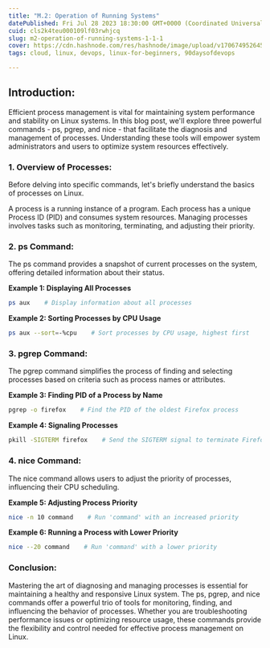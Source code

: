 ```yaml
---
title: "M.2: Operation of Running Systems"
datePublished: Fri Jul 28 2023 18:30:00 GMT+0000 (Coordinated Universal Time)
cuid: cls2k4teu000109lf03rwhjcq
slug: m2-operation-of-running-systems-1-1-1
cover: https://cdn.hashnode.com/res/hashnode/image/upload/v1706749526451/91964893-5bd7-44ae-be2f-b1ec576f90e9.png
tags: cloud, linux, devops, linux-for-beginners, 90daysofdevops

---
```


## Introduction:

Efficient process management is vital for maintaining system performance and stability on Linux systems. In this blog post, we'll explore three powerful commands - ps, pgrep, and nice - that facilitate the diagnosis and management of processes. Understanding these tools will empower system administrators and users to optimize system resources effectively.

### 1\. Overview of Processes:

Before delving into specific commands, let's briefly understand the basics of processes on Linux.

A process is a running instance of a program. Each process has a unique Process ID (PID) and consumes system resources. Managing processes involves tasks such as monitoring, terminating, and adjusting their priority.

### 2\. ps Command:

The ps command provides a snapshot of current processes on the system, offering detailed information about their status.

**Example 1: Displaying All Processes**

```bash
ps aux    # Display information about all processes
```

**Example 2: Sorting Processes by CPU Usage**

```bash
ps aux --sort=-%cpu    # Sort processes by CPU usage, highest first
```

### 3\. pgrep Command:

The pgrep command simplifies the process of finding and selecting processes based on criteria such as process names or attributes.

**Example 3: Finding PID of a Process by Name**

```bash
pgrep -o firefox    # Find the PID of the oldest Firefox process
```

**Example 4: Signaling Processes**

```bash
pkill -SIGTERM firefox    # Send the SIGTERM signal to terminate Firefox
```

### 4\. nice Command:

The nice command allows users to adjust the priority of processes, influencing their CPU scheduling.

**Example 5: Adjusting Process Priority**

```bash
nice -n 10 command    # Run 'command' with an increased priority
```

**Example 6: Running a Process with Lower Priority**

```bash
nice --20 command    # Run 'command' with a lower priority
```

### Conclusion:

Mastering the art of diagnosing and managing processes is essential for maintaining a healthy and responsive Linux system. The ps, pgrep, and nice commands offer a powerful trio of tools for monitoring, finding, and influencing the behavior of processes. Whether you are troubleshooting performance issues or optimizing resource usage, these commands provide the flexibility and control needed for effective process management on Linux.